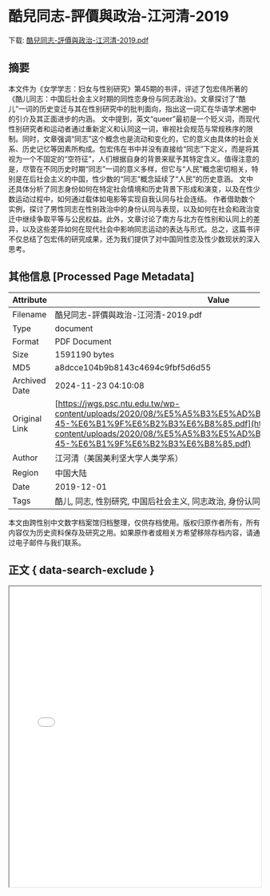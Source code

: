 # 酷兒同志-評價與政治-江河清-2019

<!-- tcd_download_link -->
下载: [酷兒同志-評價與政治-江河清-2019.pdf](酷兒同志-評價與政治-江河清-2019.pdf)
<!-- tcd_download_link_end -->

## 摘要

<!-- tcd_abstract -->
本文件为《女学学志：妇女与性别研究》第45期的书评，评述了包宏伟所著的《酷儿同志：中国后社会主义时期的同性恋身份与同志政治》。文章探讨了“酷儿”一词的历史变迁与其在性别研究中的批判面向，指出这一词汇在华语学术圈中的引介及其正面进步的内涵。 文中提到，英文“queer”最初是一个贬义词，而现代性别研究者和运动者通过重新定义和认同这一词，审视社会规范与常规秩序的限制。同时，文章强调“同志”这个概念也是流动和变化的，它的意义由具体的社会关系、历史记忆等因素所构成。包宏伟在书中并没有直接给“同志”下定义，而是将其视为一个不固定的“空符征”，人们根据自身的背景来赋予其特定含义。值得注意的是，尽管在不同历史时期“同志”一词的意义多样，但它与“人民”概念密切相关，特别是在后社会主义的中国，性少数的“同志”概念延续了“人民”的历史意涵。 文中还具体分析了同志身份如何在特定社会情境和历史背景下形成和演变，以及在性少数运动过程中，如何通过载体如电影等实现自我认同与社会连结。 作者借助数个实例，探讨了男性同志在性别政治中的身份认同与表现，以及如何在社会和政治变迁中继续争取平等与公民权益。此外，文章讨论了南方与北方在性别和认同上的差异，以及这些差异如何在现代社会中影响同志运动的表达与形式。总之，这篇书评不仅总结了包宏伟的研究成果，还为我们提供了对中国同性恋及性少数现状的深入思考。

<!-- tcd_abstract_end -->

## 其他信息 [Processed Page Metadata]

| Attribute       | Value                                  |
|-----------------|----------------------------------------|
| Filename        | 酷兒同志-評價與政治-江河清-2019.pdf                             |
| Type            | document                                 |
| Format          | PDF Document                               |
| Size            | 1591190 bytes                           |
| MD5             | a8dcce104b9b8143c4694c9fbf5d6d55                                  |
| Archived Date   | 2024-11-23 04:10:08                             |
| Original Link   | [https://jwgs.psc.ntu.edu.tw/wp-content/uploads/2020/08/%E5%A5%B3%E5%AD%B8%E5%AD%B8%E8%AA%8C-45-%E6%B1%9F%E6%B2%B3%E6%B8%85.pdf](https://jwgs.psc.ntu.edu.tw/wp-content/uploads/2020/08/%E5%A5%B3%E5%AD%B8%E5%AD%B8%E8%AA%8C-45-%E6%B1%9F%E6%B2%B3%E6%B8%85.pdf)                         |
| Author          | 江河清（美国美利坚大学人类学系）                               |
| Region          | 中国大陆                               |
| Date            | 2019-12-01                                 |
| Tags            | 酷儿, 同志, 性别研究, 中国后社会主义, 同志政治, 身份认同, 历史变迁, 社会运动                                 |

本文由跨性别中文数字档案馆归档整理，仅供存档使用。版权归原作者所有，所有内容仅为历史资料保存及研究之用。如果原作者或相关方希望移除存档内容，请通过电子邮件与我们联系。

## 正文 { data-search-exclude }

<!-- tcd_main_text -->
<iframe src="../酷兒同志-評價與政治-江河清-2019.pdf" width="100%" height="600px">
    <p>无法显示PDF，请下载查看。</p>
</iframe>
<!-- tcd_main_text_end -->

